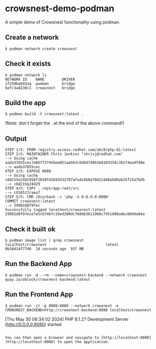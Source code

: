 # crowsnest-demo-podman
A simple demo of Crowsnest functionality using podman.

## Create a network
```$ podman network create crowsnest```

## Check it exists
```
$ podman network ls
NETWORK ID    NAME        DRIVER
2f259bab93aa  podman      bridge
6efc3a8230c1  crowsnest   bridge
```

## Build the app
```
$ podman build -t crowsnest:latest . 
```
(Note: don't forget the . at the end of the above command!)
## Output
```
STEP 1/5: FROM registry.access.redhat.com/ubi9/php-81:latest
STEP 2/5: MAINTAINER Chris Jenkins "chrisj@redhat.com"
--> Using cache aada37655cec7a66ff3745bea051aebb3c6dbdf40b1b810335dc3b2f4eadfd0e
--> aada37655cec
STEP 3/5: EXPOSE 8080
--> Using cache c6d215e24d2958f1b50f41693432787afa42468a70d12448ab80ab25f25a7bd5
--> c6d215e24d29
STEP 4/5: COPY . /opt/app-root/src
--> c916517caea7
STEP 5/5: CMD /bin/bash -c 'php -S 0.0.0.0:8080'
COMMIT crowsnest:latest
--> 29982d8f97ec
Successfully tagged localhost/crowsnest:latest
29982d8f97ece7e5c674bfc19ed380dc7689b3611960c7561608adec6694e64a
```

## Check it built ok
```
$ podman image list | grep crowsnest
localhost/crowsnest                           latest            0b18d14f7740  10 seconds ago  937 MB
```

## Run the Backend App

```
$ podman run -d --rm --name=crowsnest-backend --network crowsnest quay.io/ablock/crowsnest-backend:latest
```

## Run the Frontend App

```
$ podman run -it -p 8080:8080 --network crowsnest -e CROWSNEST_BACKEND=http://crowsnest-backend:8080 localhost/crowsnest
```

[Thu May 30 06:34:02 2024] PHP 8.1.27 Development Server (http://0.0.0.0:8080) started
```

You can then open a browser and navigate to [http://localhost:8080](http://localhost:8080) to open the application.



